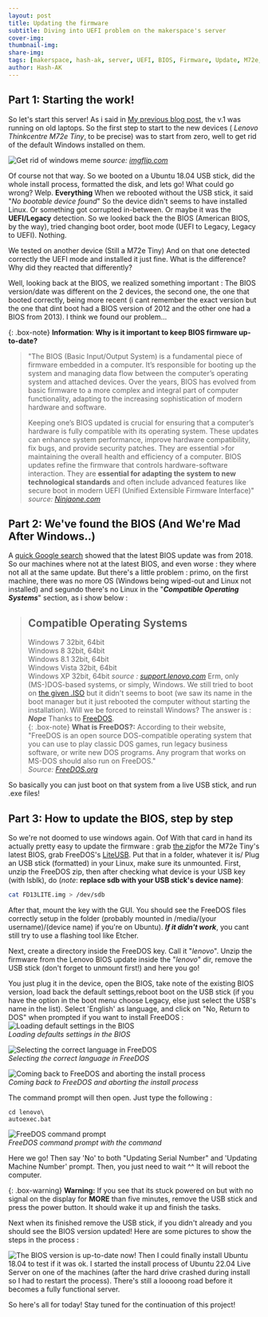 ```yaml
---
layout: post
title: Updating the firmware
subtitle: Diving into UEFI problem on the makerspace's server
cover-img: 
thumbnail-img: 
share-img: 
tags: [makerspace, hash-ak, server, UEFI, BIOS, Firmware, Update, M72e, Lenovo, Thinkcentre]
author: Hash-AK
---
```

## Part 1: Starting the work!
So let's start this server!
As i said in [My previous blog post](obsidian://open?vault=Obsidian%20Vault&file=Blog%2F2024-11-24-Purpose-of-the-server), the v.1 was running on old laptops.  So the first step to start to the new devices ( _Lenovo Thinkcentre M72e Tiny_, to be precise) was to start from zero, well to get rid of the default Windows installed on them.


![Get rid of windows meme](https://i.imgflip.com/6bflpq.jpg)
_source: [imgflip.com](https://imgflip.com/i/6bflpq)_ 

Of course not that way. So we booted on a Ubuntu 18.04 USB stick, did the whole install process, formatted the disk, and lets go! What could go wrong? 
Welp. **Everything**
When we rebooted without the USB stick, it said "_No bootable device found_"
So the device didn't seems to have installed Linux. Or something got corrupted in-between. Or maybe it was the **UEFI/Legacy** detection.
So we looked back the the BIOS (American BIOS, by the way), tried changing boot order, boot mode (UEFI to Legacy, Legacy to UEFI). 
Nothing.

We tested on another device (Still a M72e Tiny)
And on that one detected correctly the UEFI mode and installed it just fine. What is the difference? Why did they reacted that differently?

Well, looking back at the BIOS, we realized something important : The BIOS version/date was different on the 2 devices, the second one, the one that booted correctly, being more recent (i cant remember the exact version but the one that dint boot had a BIOS version of 2012 and the other one had a BIOS from 2013). I think we found our problem...



{: .box-note}
**Information**: **Why is it important to keep BIOS firmware up-to-date?** 
>"The BIOS (Basic Input/Output System) is a fundamental piece of firmware embedded in a computer. It’s responsible for booting up the system and managing data flow between the computer’s operating system and attached devices. Over the years, BIOS has evolved from basic firmware to a more complex and integral part of computer functionality, adapting to the increasing sophistication of modern hardware and software.
>
>Keeping one’s BIOS updated is crucial for ensuring that a computer’s hardware is fully compatible with its operating system. These updates can enhance system performance, improve hardware compatibility, fix bugs, and provide security patches. They are essential >for maintaining the overall health and efficiency of a computer.
>BIOS updates refine the firmware that controls hardware-software interaction. They are **essential for adapting the system to new technological standards** and often include advanced features like secure boot in modern UEFI (Unified Extensible Firmware Interface)"  
> _source: [Ninjaone.com](https://www.ninjaone.com/blog/how-to-update-your-pcs-bios/)_

## Part 2: We've found the BIOS (And We're Mad After Windows..)

A [quick Google search](https://support.lenovo.com/us/en/downloads/ds029184-flash-bios-update-thinkcentre-m72e-tiny) showed that the latest BIOS update was from 2018. So our machines where not at the latest BIOS, and even worse : they where not all at the same update.
But there's a little problem : primo, on the first machine, there was no more OS (Windows being wiped-out and Linux not installed) and segundo there's no Linux in the "**_Compatible Operating Systems_**" section, as i show below :  
>## Compatible Operating Systems
>Windows 7 32bit, 64bit  
>Windows 8 32bit, 64bit  
>Windows 8.1 32bit, 64bit  
>Windows Vista 32bit, 64bit  
>Windows XP 32bit, 64bit
_source : [support.lenovo.com](https://support.lenovo.com/us/en/downloads/ds029184-flash-bios-update-thinkcentre-m72e-tiny)_
Erm, only (MS-)DOS-based systems, or simply, Windows.
We still tried to boot on [the given .ISO](https://download.lenovo.com/pccbbs/thfinkcentre_bios/f4j961usa.iso) but it didn't seems to boot (we saw its name in the boot manager but it just rebooted the computer without starting the installation). 
Will we be forced to reinstall Windows? 
The answer is : **_Nope_** 
Thanks to [FreeDOS](https://www.freedos.org/).  
{: .box-note}
**What is FreeDOS?:** According to their website,  
>"FreeDOS is an open source DOS-compatible operating system that you can use to play classic DOS games, run legacy business software, or write new DOS programs. Any program that works on MS-DOS should also run on FreeDOS."  
> _Source: [FreeDOS.org](https://www.freedos.org/)_

So basically you can just boot on that system from a live USB stick, and run .exe files! 
## Part 3:  How to update the BIOS, step by step
So we're not doomed to use windows again. Oof
With that card in hand its actually pretty easy to update the firmware : grab [the zip](https://download.lenovo.com/pccbbs/thinkcentre_bios/f4jt61usa.zip)for the M72e Tiny's latest BIOS, grab FreeDOS's [LiteUSB](https://www.ibiblio.org/pub/micro/pc-stuff/freedos/files/distributions/1.3/official/FD13-LiteUSB.zip). Put that in a folder, whatever it is/ Plug an USB stick (formatted) in your Linux, make sure its unmounted. First, unzip the FreeDOS zip, then after checking what device is your USB key (with lsblk), do (_note_: **replace sdb with your USB stick's device name)**: 
```bash
cat FD13LITE.img > /dev/sdb
```
After that, mount the key with the GUI. You should see the FreeDOS files correctly setup in the folder (probably mounted in /media/(your username)/(device name) if you're on Ubuntu). **_If it didn't work_**, you cant still try to use a flashing tool like Etcher. 

Next, create a directory inside the FreeDOS key. Call it "_lenovo_". Unzip the firmware from the Lenovo BIOS update inside the "_lenovo_" dir, remove the USB stick (don't forget to unmount first!) and here you go!

You just plug it in the device, open the BIOS, take note of the existing BIOS version, load back the default settings,reboot boot on the USB stick (if you have the option in the boot menu choose Legacy, else just select the USB's name in the list).
Select 'English' as language, and click on "No, Return to DOS" when prompted if you want to install FreeDOS :  
![Loading default settings in the BIOS](/assets/img/Load-defaults-BIOS.png)  
_Loading defaults settings in the BIOS_  

![Selecting the correct language in FreeDOS](/assets/img/FreeDOS-select-language.png)  
_Selecting the correct language in FreeDOS_

![Coming back to FreeDOS and aborting the install process](/assets/img/FreeDOS-return-to-dos.png)  
_Coming back to FreeDOS and aborting the install process_

The command prompt will then open. Just type the following :
```
cd lenovo\
autoexec.bat
```
![FreeDOS command prompt](/assets/img/FreeDOS-command-prompt.png)  
_FreeDOS command prompt with the command_  

Here we go!
Then say 'No' to both "Updating Serial Number" and 'Updating Machine Number' prompt.
Then, you just need to wait ^^ 
It will reboot the computer. 

{: .box-warning}
**Warning:** If you see that its stuck powered on but with no signal on the display for **MORE** than five minutes, remove the USB stick and press the power button. It should wake it up and finish the tasks.

Next when its finished remove the USB stick, if you didn't already and you should see the BIOS version updated! 
Here are some pictures to show the steps in the process :

![The BIOS version is up-to-date now!](/assets/img/BIOS-version-uptodate.heic)
Then I could finally install Ubuntu 18.04 to test if it was ok.  I started the install process of Ubuntu 22.04 Live Server on one of the machines (after the hard drive crashed during install so I had to restart the process).
There's still a loooong road  before it becomes a fully functional server. 

So here's all for today! Stay tuned for the continuation of this project!

